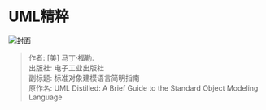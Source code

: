 # UML精粹

![封面](图片地址)

> 作者: [美] 马丁·福勒.    
> 出版社: 电子工业出版社   
> 副标题: 标准对象建模语言简明指南   
> 原作名: UML Distilled: A Brief Guide to the Standard Object Modeling Language   
